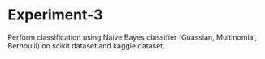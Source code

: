 # Experiment-3
Perform classification using Naive Bayes classifier (Guassian, Multinomial, Bernoulli) on scikit dataset and kaggle dataset.
